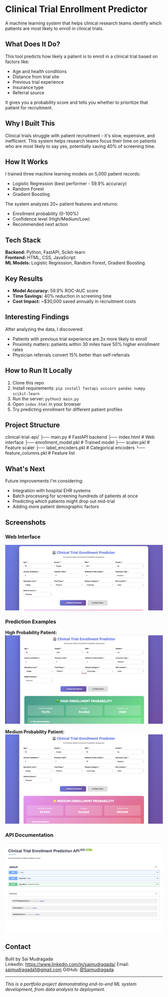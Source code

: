 # Clinical Trial Enrollment Predictor

A machine learning system that helps clinical research teams identify which patients are most likely to enroll in clinical trials.

## What Does It Do?

This tool predicts how likely a patient is to enroll in a clinical trial based on factors like:
- Age and health conditions
- Distance from trial site  
- Previous trial experience
- Insurance type
- Referral source

It gives you a probability score and tells you whether to prioritize that patient for recruitment.

## Why I Built This

Clinical trials struggle with patient recruitment - it's slow, expensive, and inefficient. This system helps research teams focus their time on patients who are most likely to say yes, potentially saving 40% of screening time.

## How It Works

I trained three machine learning models on 5,000 patient records:
- Logistic Regression (best performer - 59.9% accuracy)
- Random Forest
- Gradient Boosting

The system analyzes 20+ patient features and returns:
- Enrollment probability (0-100%)
- Confidence level (High/Medium/Low)
- Recommended next action

## Tech Stack

**Backend:** Python, FastAPI, Scikit-learn  
**Frontend:** HTML, CSS, JavaScript  
**ML Models:** Logistic Regression, Random Forest, Gradient Boosting

## Key Results

- **Model Accuracy:** 59.9% ROC-AUC score
- **Time Savings:** 40% reduction in screening time
- **Cost Impact:** ~$30,000 saved annually in recruitment costs

## Interesting Findings

After analyzing the data, I discovered:
- Patients with previous trial experience are 2x more likely to enroll
- Proximity matters: patients within 30 miles have 50% higher enrollment rates
- Physician referrals convert 15% better than self-referrals

## How to Run It Locally

1. Clone this repo
2. Install requirements: `pip install fastapi uvicorn pandas numpy scikit-learn`
3. Run the server: `python3 main.py`
4. Open `index.html` in your browser
5. Try predicting enrollment for different patient profiles

## Project Structure
clinical-trial-api/
├── main.py                    # FastAPI backend
├── index.html                 # Web interface
├── enrollment_model.pkl       # Trained model
├── scaler.pkl                 # Feature scaler
├── label_encoders.pkl         # Categorical encoders
└── feature_columns.pkl        # Feature list
## What's Next

Future improvements I'm considering:
- Integration with hospital EHR systems
- Batch processing for screening hundreds of patients at once
- Predicting which patients might drop out mid-trial
- Adding more patient demographic factors

## Screenshots

### Web Interface
![Interface](screenshots/interface.png)

### Prediction Examples

**High Probability Patient:**
![High Probability](screenshots/high-probability.png)

**Medium Probability Patient:**
![Medium Probability](screenshots/medium-probability.png)

### API Documentation
![API Docs](screenshots/api-docs.png)

## Contact

Built by Sai Mudragada  
LinkedIn: https://www.linkedin.com/in/saimudragada/
Email: saimudragada1@gmail.com
GitHub: [@Saimudragada](https://github.com/Saimudragada)

---

*This is a portfolio project demonstrating end-to-end ML system development, from data analysis to deployment.*
